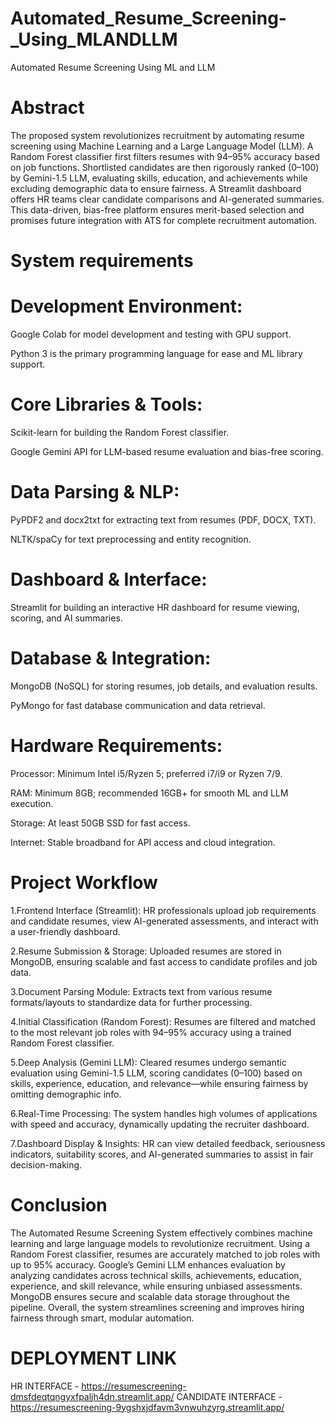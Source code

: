 # Automated_Resume_Screening-_Using_MLANDLLM
Automated Resume Screening Using ML and LLM
# Abstract
The proposed system revolutionizes recruitment by automating resume screening using Machine Learning and a Large Language Model (LLM). A Random Forest classifier first filters resumes with 94–95% accuracy based on job functions. Shortlisted candidates are then rigorously ranked (0–100) by Gemini-1.5 LLM, evaluating skills, education, and achievements while excluding demographic data to ensure fairness. A Streamlit dashboard offers HR teams clear candidate comparisons and AI-generated summaries. This data-driven, bias-free platform ensures merit-based selection and promises future integration with ATS for complete recruitment automation.
# System requirements
# Development Environment:
Google Colab for model development and testing with GPU support.

Python 3 is the primary programming language for ease and ML library support.

# Core Libraries & Tools:
Scikit-learn for building the Random Forest classifier.

Google Gemini API for LLM-based resume evaluation and bias-free scoring.

# Data Parsing & NLP:
PyPDF2 and docx2txt for extracting text from resumes (PDF, DOCX, TXT).

NLTK/spaCy for text preprocessing and entity recognition.

# Dashboard & Interface:
Streamlit for building an interactive HR dashboard for resume viewing, scoring, and AI summaries.

# Database & Integration:
MongoDB (NoSQL) for storing resumes, job details, and evaluation results.

PyMongo for fast database communication and data retrieval.

# Hardware Requirements:
Processor: Minimum Intel i5/Ryzen 5; preferred i7/i9 or Ryzen 7/9.

RAM: Minimum 8GB; recommended 16GB+ for smooth ML and LLM execution.

Storage: At least 50GB SSD for fast access.

Internet: Stable broadband for API access and cloud integration.
# Project Workflow
1.Frontend Interface (Streamlit): HR professionals upload job requirements and candidate resumes, view AI-generated assessments, and interact with a user-friendly dashboard.

2.Resume Submission & Storage: Uploaded resumes are stored in MongoDB, ensuring scalable and fast access to candidate profiles and job data.

3.Document Parsing Module: Extracts text from various resume formats/layouts to standardize data for further processing.

4.Initial Classification (Random Forest): Resumes are filtered and matched to the most relevant job roles with 94–95% accuracy using a trained Random Forest classifier.

5.Deep Analysis (Gemini LLM): Cleared resumes undergo semantic evaluation using Gemini-1.5 LLM, scoring candidates (0–100) based on skills, experience, education, and relevance—while ensuring fairness by omitting demographic info.

6.Real-Time Processing: The system handles high volumes of applications with speed and accuracy, dynamically updating the recruiter dashboard.

7.Dashboard Display & Insights: HR can view detailed feedback, seriousness indicators, suitability scores, and AI-generated summaries to assist in fair decision-making.

# Conclusion
The Automated Resume Screening System effectively combines machine learning and large language models to revolutionize recruitment. Using a Random Forest classifier, resumes are accurately matched to job roles with up to 95% accuracy. Google’s Gemini LLM enhances evaluation by analyzing candidates across technical skills, achievements, education, experience, and skill relevance, while ensuring unbiased assessments. MongoDB ensures secure and scalable data storage throughout the pipeline. Overall, the system streamlines screening and improves hiring fairness through smart, modular automation.


# DEPLOYMENT LINK
HR INTERFACE - https://resumescreening-dmsfdeqtqngyxfpaljh4dn.streamlit.app/
CANDIDATE INTERFACE - https://resumescreening-9ygshxjdfavm3vnwuhzyrg.streamlit.app/
